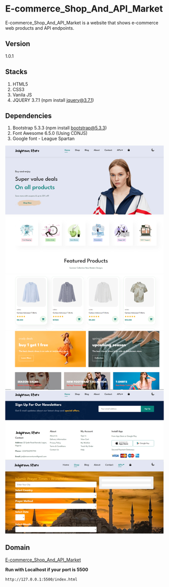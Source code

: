 # E-commerce_Shop_And_API_Market

E-commerce_Shop_And_API_Market is a website that shows e-commerce web products and API endpoints.

## Version

1.0.1

## Stacks

1. HTML5
2. CSS3
3. Vanila JS
4. JQUERY 3.7.1 (npm install jquery@3.7.1)

## Dependencies

1. Bootstrap 5.3.3 (npm install bootstrap@5.3.3)
2. Font Awesome 6.5.0 (Using CDNJS)
3. Google font - League Spartan

![APP1](App1.PNG)
![APP2](App2.PNG)
![APP3](App3.PNG)
![APP4](App4.PNG)
![APP5](App5.PNG)
![Aladhan](./public/img/others/alahdan.png)

## Domain

<a href="https://e-commerce-shop-and-api-market.onrender.com/src/pages/islamic_prayer.html" target="_blank">E-commerce_Shop_And_API_Market</a>

**Run with Localhost if your port is 5500**

```
http://127.0.0.1:5500/index.html

```
